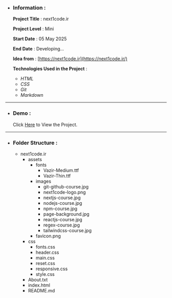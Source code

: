 - ### Information :

  **Project Title** : next1code.ir

  **Project Level** : Mini

  **Start Date** : 05 May 2025

  **End Date** : Developing...

  **Idea from** : [https://next1code.ir](https://next1code.ir/)

  **Technologies Used in the Project** :

  - *HTML*
  - *CSS*
  - *Git*
  - *Markdown*

---

- ### Demo :

  Click [Here](https://hojjatgholamzadeh1997.github.io/next1code.ir/) to View the Project.

---

- ### Folder Structure :

  + next1code.ir
    + assets
      + fonts
        + Vazir-Medium.ttf
        + Vazir-Thin.ttf
      + images
        + git-github-course.jpg
        + next1code-logo.png
        + nextjs-course.jpg
        + nodejs-course.jpg
        + npm-course.jpg
        + page-background.jpg
        + reactjs-course.jpg
        + regex-course.jpg
        + tailwindcss-course.jpg
      + favicon.png
    + css
      + fonts.css
      + header.css
      + main.css
      + reset.css
      + responsive.css
      + style.css
    + About.txt
    + index.html
    + README.md
